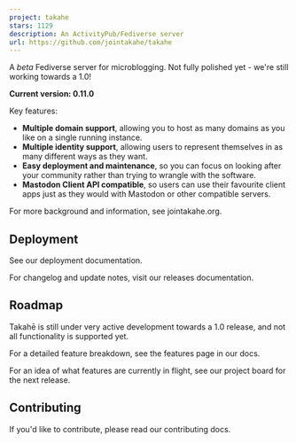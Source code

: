```yaml
---
project: takahe
stars: 1129
description: An ActivityPub/Fediverse server
url: https://github.com/jointakahe/takahe
---
```


A _beta_ Fediverse server for microblogging. Not fully polished yet - we're still working towards a 1.0!

**Current version: 0.11.0**

Key features:

-   **Multiple domain support**, allowing you to host as many domains as you like on a single running instance.
-   **Multiple identity support**, allowing users to represent themselves in as many different ways as they want.
-   **Easy deployment and maintenance**, so you can focus on looking after your community rather than trying to wrangle with the software.
-   **Mastodon Client API compatible**, so users can use their favourite client apps just as they would with Mastodon or other compatible servers.

For more background and information, see jointakahe.org.

Deployment
----------

See our deployment documentation.

For changelog and update notes, visit our releases documentation.

Roadmap
-------

Takahē is still under very active development towards a 1.0 release, and not all functionality is supported yet.

For a detailed feature breakdown, see the features page in our docs.

For an idea of what features are currently in flight, see our project board for the next release.

Contributing
------------

If you'd like to contribute, please read our contributing docs.
